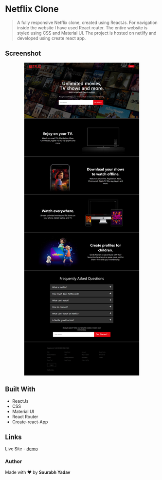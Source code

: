 # Netflix Clone
> A fully responsive Netflix clone, created using ReactJs. For navigation inside the website I have used React router. The entire website is styled using CSS and Material UI. The project is hosted on netlify and developed using create react app.  

## Screenshot  
<p align = "center">
    <img src = "./screenshot/screenshot.jpg"/>
</p>  

## Built With  
- ReactJs
- CSS
- Material UI
- React Router
- Create-react-App
## Links  
Live Site - [demo](https://animated-gaufre-45ae75.netlify.app/)
### Author
Made with ❤ by **Sourabh Yadav**




